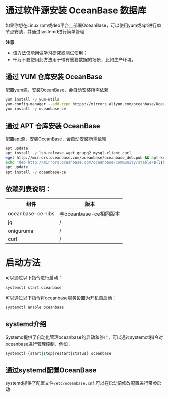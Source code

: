 # 通过软件源安装 OceanBase 数据库
如果你想在Linux rpm或deb平台上部署OceanBase，可以使用yum或apt进行单节点安装，并通过systemd进行简单管理

**注意**

- 该方法仅能用做学习研究或测试使用；
- 千万不要使用此方法用于带有重要数据的场景，比如生产环境。

## 通过 YUM 仓库安装 OceanBase
配置yum源，安装OceanBase，会自动安装所需依赖
```bash
yum install -y yum-utils
yum-config-manager --add-repo https://mirrors.aliyun.com/oceanbase/OceanBase.repo
yum install -y oceanbase-ce
```

## 通过 APT 仓库安装 OceanBase
配置apt源，安装OceanBase，会自动安装所需依赖
```bash
apt update
apt install -y lsb-release wget gnupg2 mysql-client curl
wget http://mirrors.oceanbase.com/oceanbase/oceanbase_deb.pub && apt-key add oceanbase_deb.pub
echo "deb http://mirrors.oceanbase.com/oceanbase/community/stable/$(lsb_release -is | awk '{print tolower($0)}')/$(lsb_release -cs)/$(dpkg --print-architecture)/ ./" | tee -a /etc/apt/sources.list.d/oceanbase.list
apt update
apt install -y oceanbase-ce
```

## 依赖列表说明：
| 组件 | 版本 |
|-------|-------|
| oceanbase-ce-libs | 与oceanbase-ce相同版本 |
| jq | / |
| oniguruma | / |
| curl | / |

# 启动方法
可以通过以下指令进行启动：
```bash
systemctl start oceanbase
```

可以通过以下指令将oceanbase服务设置为开机自启动：
```bash
systemctl enable oceanbase
```

## systemd介绍
Systemd提供了自动化管理oceanbase的启动和停止，可以通过systemctl指令对oceanbase进行管理控制，例如：
```bash
systemctl {start|stop|restart|status} oceanbase
```

## 通过systemd配置OceanBase
systemd提供了配置文件`/etc/oceanbase.cnf`,可以在启动前修改配置进行带参启动
